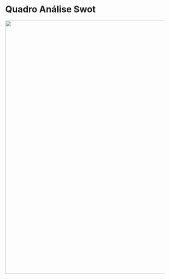 # Quadro Análise Swot
<img src="https://github.com/user-attachments/assets/8aae79ed-5ba5-41d8-babe-aa77db3b2f95" width="800">
